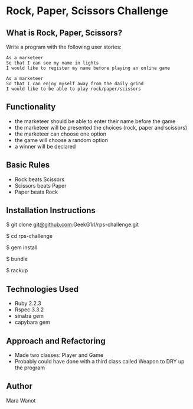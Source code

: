 Rock, Paper, Scissors Challenge
===================

What is Rock, Paper, Scissors?
---------
Write a program with the following user stories:

```
As a marketeer
So that I can see my name in lights
I would like to register my name before playing an online game

As a marketeer
So that I can enjoy myself away from the daily grind
I would like to be able to play rock/paper/scissors
```

Functionality
---------
* the marketeer should be able to enter their name before the game
* the marketeer will be presented the choices (rock, paper and scissors)
* the marketeer can choose one option
* the game will choose a random option
* a winner will be declared

Basic Rules
----------
* Rock beats Scissors
* Scissors beats Paper
* Paper beats Rock

Installation Instructions
------
$ git clone git@github.com:GeekG1rl/rps-challenge.git

$ cd rps-challenge

$ gem install

$ bundle

$ rackup

Technologies Used
-------
* Ruby 2.2.3 
* Rspec 3.3.2
* sinatra gem
* capybara gem

Approach and Refactoring
------
* Made two classes: Player and Game 
* Probably could have done with a third class called Weapon to DRY up the program

Author
------
Mara Wanot
